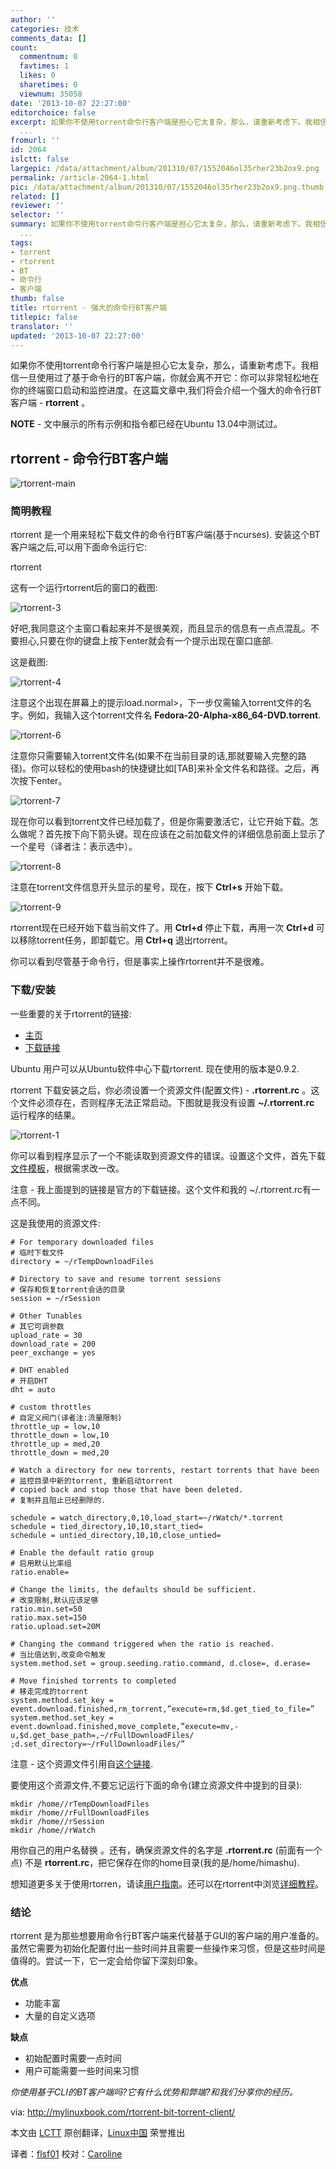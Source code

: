 ```yaml
---
author: ''
categories: 技术
comments_data: []
count:
  commentnum: 0
  favtimes: 1
  likes: 0
  sharetimes: 0
  viewnum: 35058
date: '2013-10-07 22:27:00'
editorchoice: false
excerpt: 如果你不使用torrent命令行客户端是担心它太复杂，那么，请重新考虑下。我相信一旦使用过了基于命令行的BT客户端，你就会离不开它：你可以非常轻松地在你的终端窗口启动和监控进度。在这篇文章中,我们将会介绍一个强
  ...
fromurl: ''
id: 2064
islctt: false
largepic: /data/attachment/album/201310/07/1552046ol35rher23b2ox9.png
permalink: /article-2064-1.html
pic: /data/attachment/album/201310/07/1552046ol35rher23b2ox9.png.thumb.jpg
related: []
reviewer: ''
selector: ''
summary: 如果你不使用torrent命令行客户端是担心它太复杂，那么，请重新考虑下。我相信一旦使用过了基于命令行的BT客户端，你就会离不开它：你可以非常轻松地在你的终端窗口启动和监控进度。在这篇文章中,我们将会介绍一个强
  ...
tags:
- torrent
- rtorrent
- BT
- 命令行
- 客户端
thumb: false
title: rtorrent - 强大的命令行BT客户端
titlepic: false
translator: ''
updated: '2013-10-07 22:27:00'
---
```


如果你不使用torrent命令行客户端是担心它太复杂，那么，请重新考虑下。我相信一旦使用过了基于命令行的BT客户端，你就会离不开它：你可以非常轻松地在你的终端窗口启动和监控进度。在这篇文章中,我们将会介绍一个强大的命令行BT客户端 - **rtorrent** 。


**NOTE** - 文中展示的所有示例和指令都已经在Ubuntu 13.04中测试过。


**rtorrent - 命令行BT客户端**
-----------------------


![rtorrent-main](/data/attachment/album/201310/07/1552046ol35rher23b2ox9.png)


### **简明教程**


rtorrent 是一个用来轻松下载文件的命令行BT客户端(基于ncurses). 安装这个BT客户端之后,可以用下面命令运行它:


rtorrent


这有一个运行rtorrent后的窗口的截图:


![rtorrent-3](/data/attachment/album/201310/07/155205xze4n5w17z16778w.png)


好吧,我同意这个主窗口看起来并不是很美观，而且显示的信息有一点点混乱。不要担心,只要在你的键盘上按下enter就会有一个提示出现在窗口底部.


这是截图:


![rtorrent-4](/data/attachment/album/201310/07/155207qs1lbb6bnw2s6q63.png)


注意这个出现在屏幕上的提示load.normal>，下一步仅需输入torrent文件的名字。例如，我输入这个torrent文件名 **Fedora-20-Alpha-x86\_64-DVD.torrent**.


![rtorrent-6](/data/attachment/album/201310/07/155208ttxa8vd7dt8kg48g.png)


注意你只需要输入torrent文件名(如果不在当前目录的话,那就要输入完整的路径)。你可以轻松的使用bash的快捷键比如[TAB]来补全文件名和路径。之后，再次按下enter。


 ![rtorrent-7](/data/attachment/album/201310/07/155209sdvszz8keesos6at.png)


现在你可以看到torrent文件已经加载了，但是你需要激活它，让它开始下载。怎么做呢？首先按下向下箭头键。现在应该在之前加载文件的详细信息前面上显示了一个星号（译者注：表示选中）。


![rtorrent-8](/data/attachment/album/201310/07/155211blcv2qukizcge0bu.png)


注意在torrent文件信息开头显示的星号，现在，按下 **Ctrl+s** 开始下载。


![rtorrent-9](/data/attachment/album/201310/07/155212nody5yd5nt40doyi.png)


rtorrent现在已经开始下载当前文件了。用 **Ctrl+d** 停止下载，再用一次 **Ctrl+d** 可以移除torrent任务，即卸载它。用 **Ctrl+q** 退出rtorrent。


你可以看到尽管基于命令行，但是事实上操作rtorrent并不是很难。


### **下载/安装**


一些重要的关于rtorrent的链接:


* [主页](http://libtorrent.rakshasa.no/)
* [下载链接](http://libtorrent.rakshasa.no/wiki/Download)


Ubuntu 用户可以从Ubuntu软件中心下载rtorrent. 现在使用的版本是0.9.2.


rtorrent 下载安装之后，你必须设置一个资源文件(配置文件) - **.rtorrent.rc** 。这个文件必须存在，否则程序无法正常启动。下图就是我没有设置 **~/.rtorrent.rc** 运行程序的结果。


![rtorrent-1](/data/attachment/album/201310/07/155214mb6xj0hnesgjbzk3.png)


你可以看到程序显示了一个不能读取到资源文件的错误。设置这个文件，首先下载[文件模板](http://libtorrent.rakshasa.no/export/1170/trunk/rtorrent/doc/rtorrent.rc)，根据需求改一改。


注意 - 我上面提到的链接是官方的下载链接。这个文件和我的 ~/.rtorrent.rc有一点不同。


这是我使用的资源文件:



```
# For temporary downloaded files
# 临时下载文件
directory = ~/rTempDownloadFiles

# Directory to save and resume torrent sessions
# 保存和恢复torrent会话的目录
session = ~/rSession

# Other Tunables
# 其它可调参数
upload_rate = 30
download_rate = 200
peer_exchange = yes

# DHT enabled
# 开启DHT
dht = auto

# custom throttles
# 自定义阀门(译者注:流量限制)
throttle_up = low,10
throttle_down = low,10
throttle_up = med,20
throttle_down = med,20

# Watch a directory for new torrents, restart torrents that have been
# 监控目录中新的torrent, 重新启动torrent
# copied back and stop those that have been deleted.
# 复制并且阻止已经删除的.

schedule = watch_directory,0,10,load_start=~/rWatch/*.torrent
schedule = tied_directory,10,10,start_tied=
schedule = untied_directory,10,10,close_untied=

# Enable the default ratio group
# 启用默认比率组
ratio.enable=

# Change the limits, the defaults should be sufficient.
# 改变限制,默认应该足够
ratio.min.set=50
ratio.max.set=150
ratio.upload.set=20M

# Changing the command triggered when the ratio is reached.
# 当比值达到,改变命令触发
system.method.set = group.seeding.ratio.command, d.close=, d.erase=

# Move finished torrents to completed
# 移走完成的torrent
system.method.set_key = event.download.finished,rm_torrent,”execute=rm,$d.get_tied_to_file=”
system.method.set_key = event.download.finished,move_complete,”execute=mv,-u,$d.get_base_path=,~/rFullDownloadFiles/ ;d.set_directory=~/rFullDownloadFiles/”
```

注意 - 这个资源文件引用自[这个链接](http://ankursinha.fedorapeople.org/misc/rtorrentconf/rtorrent.rc).


要使用这个资源文件,不要忘记运行下面的命令(建立资源文件中提到的目录):



```
mkdir /home//rTempDownloadFiles
mkdir /home//rFullDownloadFiles
mkdir /home//rSession
mkdir /home//rWatch
```

用你自己的用户名替换 。还有，确保资源文件的名字是 **.rtorrent.rc** (前面有一个点) 不是 **rtorrent.rc**，把它保存在你的home目录(我的是/home/himashu).


想知道更多关于使用rtorren，请读[用户指南](http://libtorrent.rakshasa.no/wiki/RTorrentUserGuide)。还可以在rtorrent中浏览[详细教程](http://fsk141.com/rtorrent-the-complete-guide/)。


### **结论**


rtorrent 是为那些想要用命令行BT客户端来代替基于GUI的客户端的用户准备的。虽然它需要为初始化配置付出一些时间并且需要一些操作来习惯，但是这些时间是值得的。尝试一下，它一定会给你留下深刻印象。


**优点**


* 功能丰富
* 大量的自定义选项


**缺点**


* 初始配置时需要一点时间
* 用户可能需要一些时间来习惯


*你使用基于CLI的BT客户端吗?它有什么优势和弊端?和我们分享你的经历。*


 


via: <http://mylinuxbook.com/rtorrent-bit-torrent-client/>


本文由 [LCTT](https://github.com/LCTT/TranslateProject) 原创翻译，[Linux中国](http://linux.cn/portal.php) 荣誉推出


译者：[flsf01](http://linux.cn/space/flsf01) 校对：[Caroline](http://linux.cn/space/14763)